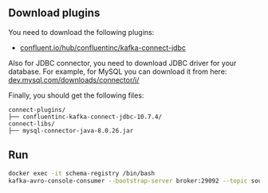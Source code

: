 ## Download plugins

You need to download the following plugins:

- [confluent.io/hub/confluentinc/kafka-connect-jdbc](https://www.confluent.io/hub/confluentinc/kafka-connect-jdbc)

Also for JDBC connector, you need to download JDBC driver for your database. For example, for MySQL you can download
it from here: [dev.mysql.com/downloads/connector/j/](https://dev.mysql.com/downloads/connector/j/)

Finally, you should get the following files:

```
connect-plugins/
├── confluentinc-kafka-connect-jdbc-10.7.4/
connect-libs/
├── mysql-connector-java-8.0.26.jar
```

## Run 

```bash
docker exec -it schema-registry /bin/bash
kafka-avro-console-consumer --bootstrap-server broker:29092 --topic source-mysql-invoice-item --from-beginning
```